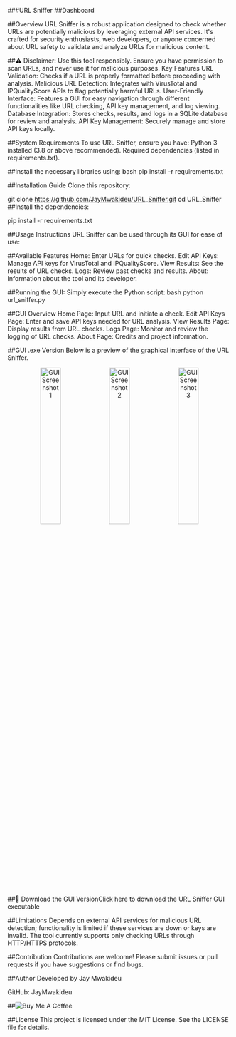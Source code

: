 ###URL Sniffer
##Dashboard

##Overview
URL Sniffer is a robust application designed to check whether URLs are potentially malicious by leveraging external API services. It's crafted for security enthusiasts, web developers, or anyone concerned about URL safety to validate and analyze URLs for malicious content.

##⚠️ Disclaimer: Use this tool responsibly. Ensure you have permission to scan URLs, and never use it for malicious purposes.
Key Features
URL Validation: Checks if a URL is properly formatted before proceeding with analysis.
Malicious URL Detection: Integrates with VirusTotal and IPQualityScore APIs to flag potentially harmful URLs.
User-Friendly Interface: Features a GUI for easy navigation through different functionalities like URL checking, API key management, and log viewing.
Database Integration: Stores checks, results, and logs in a SQLite database for review and analysis.
API Key Management: Securely manage and store API keys locally.

##System Requirements
To use URL Sniffer, ensure you have:
Python 3 installed (3.8 or above recommended).
Required dependencies (listed in requirements.txt).

##Install the necessary libraries using:
bash
pip install -r requirements.txt

##Installation Guide
Clone this repository:

git clone https://github.com/JayMwakideu/URL_Sniffer.git
cd URL_Sniffer
##Install the dependencies:

pip install -r requirements.txt

##Usage Instructions
URL Sniffer can be used through its GUI for ease of use:

##Available Features
Home: Enter URLs for quick checks.
Edit API Keys: Manage API keys for VirusTotal and IPQualityScore.
View Results: See the results of URL checks.
Logs: Review past checks and results.
About: Information about the tool and its developer.

##Running the GUI:
Simply execute the Python script:
bash
python url_sniffer.py

##GUI Overview
Home Page: Input URL and initiate a check.
Edit API Keys Page: Enter and save API keys needed for URL analysis.
View Results Page: Display results from URL checks.
Logs Page: Monitor and review the logging of URL checks.
About Page: Credits and project information.

##GUI .exe Version
Below is a preview of the graphical interface of the URL Sniffer.

<p align="center">
    <img src="src/pg1.png" alt="GUI Screenshot 1" width="30%" />
    <img src="src/pg2.png" alt="GUI Screenshot 2" width="30%" />
    <img src="src/pg3.png" alt="GUI Screenshot 3" width="30%" />
</p>

##🎯 Download the GUI VersionClick here to download the URL Sniffer GUI executable

##Limitations
Depends on external API services for malicious URL detection; functionality is limited if these services are down or keys are invalid.
The tool currently supports only checking URLs through HTTP/HTTPS protocols.

##Contribution
Contributions are welcome! Please submit issues or pull requests if you have suggestions or find bugs.

##Author
Developed by Jay Mwakideu

GitHub: JayMwakideu

##![Buy Me A Coffee](https://www.buymeacoffee.com/assets/img/custom_images/orange_img.png)

##License
This project is licensed under the MIT License. See the LICENSE file for details.
